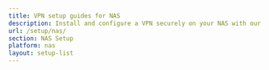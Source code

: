 ```yaml
---
title: VPN setup guides for NAS
description: Install and configure a VPN securely on your NAS with our easy step-by-step setup guides.
url: /setup/nas/
section: NAS Setup
platform: nas
layout: setup-list
---
```

